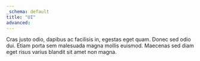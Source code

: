 ```yaml
---
_schema: default
title: "UI"
advanced:
---
```


Cras justo odio, dapibus ac facilisis in, egestas eget quam. Donec sed odio dui. Etiam porta sem malesuada magna mollis euismod. Maecenas sed diam eget risus varius blandit sit amet non magna.